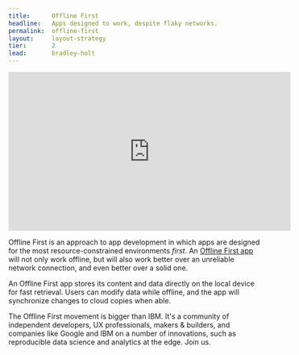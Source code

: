 ```yaml
---
title:      Offline First
headline:   Apps designed to work, despite flaky networks.
permalink:  offline-first
layout:     layout-strategy
tier:       2
lead:       bradley-holt
---
```


<iframe width="560" height="315" src="https://youtu.be/bWXAZboHZN8?rel=0" frameborder="0" allowfullscreen></iframe> 

Offline First is an approach to app development in which apps are designed for the most resource-constrained environments *first*. An [Offline First app](/offline-first-apps) will not only work offline, but will also work better over an unreliable network connection, and even better over a solid one.

An Offline First app stores its content and data directly on the local device for fast retrieval. Users can modify data while offline, and the app will synchronize changes to cloud copies when able.

The Offline First movement is bigger than IBM. It's a community of independent developers, UX professionals, makers &amp; builders, and companies like Google and IBM on a number of innovations, such as reproducible data science and analytics at the edge. Join us.
